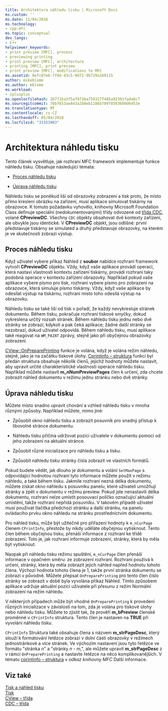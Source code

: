```yaml
---
title: Architektura náhledu tisku | Microsoft Docs
ms.custom: ''
ms.date: 11/04/2016
ms.technology:
- cpp-mfc
ms.topic: conceptual
dev_langs:
- C++
helpviewer_keywords:
- print preview [MFC], process
- previewing printing
- print preview [MFC], architecture
- printing [MFC], print preview
- print preview [MFC], modifications to MFC
ms.assetid: 0efc87e6-ff8d-43c5-9d72-9b729a169115
author: mikeblome
ms.author: mblome
ms.workload:
- cplusplus
ms.openlocfilehash: 26771ba3f5a79716a759327f485a92391fada8c7
ms.sourcegitcommit: 76b7653ae443a2b8eb1186b789f8503609d6453e
ms.translationtype: MT
ms.contentlocale: cs-CZ
ms.lasthandoff: 05/04/2018
ms.locfileid: "33353983"
---
```

# <a name="print-preview-architecture"></a>Architektura náhledu tisku
Tento článek vysvětluje, jak rozhraní MFC framework implementuje funkce náhledu tisku. Obsahuje následující témata:  
  
-   [Proces náhledu tisku](#_core_the_print_preview_process)  
  
-   [Úprava náhledu tisku](#_core_modifying_print_preview)  
  
 Náhledu tisku se poněkud liší od obrazovky zobrazení a tisk proto, že místo přímo kreslení obrázku na zařízení, musí aplikace simulovat tiskárny na obrazovce. K tomuto požadavku vyhovělo, knihovny Microsoft Foundation Class definuje speciální (nedokumentovanými) třídy odvozené od [třída CDC](../mfc/reference/cdc-class.md), volané **CPreviewDC**. Všechny `CDC` objekty obsahovat dvě kontexty zařízení, ale obvykle jsou identické. V **CPreviewDC** objekt, jsou odlišné: první představuje tiskárny se simulated a druhý představuje obrazovky, na kterém je ve skutečnosti zobrazí výstup.  
  
##  <a name="_core_the_print_preview_process"></a> Proces náhledu tisku  
 Když uživatel vybere příkaz Náhled z **soubor** nabídce rozhraní framework vytvoří **CPreviewDC** objektu. Vždy, když vaše aplikace provádí operaci, která nastaví vlastnosti kontextu zařízení tiskárny, provádí rozhraní taky podobná operace v kontextu zařízení obrazovky. Například pokud vaše aplikace vybere písmo pro tisk, rozhraní vybere písmo pro zobrazení na obrazovce, která simuluje písmo tiskárny. Vždy, když vaše aplikace by odesílat výstup na tiskárnu, rozhraní místo toho odesílá výstup na obrazovku.  
  
 Náhledu tisku se také liší od tisk v pořadí, že každý nevykresluje stránek dokumentu. Během tisku, pokračuje rozhraní tiskové smyčky, dokud vykreslena určitý rozsah stránek. Během náhledu tisku jednu nebo dvě stránky se zobrazí, kdykoli a pak čeká aplikace; žádné další stránky se nezobrazí, dokud uživatel odpovídá. Během náhledu tisku, musí aplikace také reagovat na `WM_PAINT` zprávy, stejně jako při obyčejnou obrazovky zobrazení.  
  
 [CView::OnPreparePrinting](../mfc/reference/cview-class.md#onprepareprinting) funkce je volána, když je volána režim náhledu, stejně, jako je na začátku tiskové úlohy. [Cprintinfo – struktura](../mfc/reference/cprintinfo-structure.md) funkci byl předán struktura obsahuje několik členů, jejichž hodnoty můžete nastavit, aby upravit určité charakteristické vlastnosti operace náhledu tisku. Například můžete nastavit **m_nNumPreviewPages** člen k určení, zda chcete zobrazit náhled dokumentu v režimu jednu stránku nebo dvě stránky.  
  
##  <a name="_core_modifying_print_preview"></a> Úprava náhledu tisku  
 Můžete místo snadno upravit chování a vzhled náhledu tisku v mnoha různými způsoby. Například můžete, mimo jiné:  
  
-   Způsobit okno náhledu tisku a zobrazit posuvník pro snadný přístup k libovolné stránce dokumentu.  
  
-   Náhledu tisku příčina udržovat pozici uživatele v dokumentu pomocí od jeho zobrazení na aktuální stránce.  
  
-   Způsobit různé inicializace pro náhledu tisku a tisku.  
  
-   Způsobit náhledu tisku stránky čísla zobrazit ve vlastních formátů.  
  
 Pokud budete vědět, jak dlouho je dokumentu a volání `SetMaxPage` s odpovídající hodnotou rozhraní tyto informace můžete použít v režimu náhledu, a také během tisku. Jakmile rozhraní nezná délka dokumentu, můžete získat okno náhledu s posuvníku panelu, které uživateli umožňují stránky a zpět v dokumentu v režimu preview. Pokud jste nenastavili délka dokumentu, rozhraní nelze umístit posouvací políčko označující aktuální umístění, takže rozhraní nepřidá posuvníku. V takovém případě uživatel musí používat tlačítka předchozí stránku a další stránku, na panelu ovládacího prvku okno náhledu na stránku prostřednictvím dokumentu.  
  
 Pro náhled tisku, může být užitečné pro přiřazení hodnoty k `m_nCurPage` členem `CPrintInfo`, přestože by nikdy uděláte obyčejnou vytisknout. Tento člen během obyčejnou tisku, přenáší informace z rozhraní ke třídě zobrazení. Toto je, jak rozhraní informuje zobrazení, stránky, která by měla být vytisknout.  
  
 Naopak při náhledu tisku režimu spuštění, `m_nCurPage` člen přenáší informace v opačném směru: ze zobrazení rozhraní. Rozhraní používá k určení, stránky, která by měla zobrazit jejich náhled napřed hodnotu tohoto člena. Výchozí hodnota tohoto člena je 1, takže první stránka dokumentu se zobrazí v původně. Můžete přepsat `OnPreparePrinting` pro tento člen číslo stránky se zobrazit v době byla vyvolána příkaz Náhled. Tímto způsobem aplikace udržuje aktuální pozici uživatele při přesunu z režim Normální zobrazení na režim náhledu.  
  
 V některých případech může být vhodné `OnPreparePrinting` k provedení různých inicializace v závislosti na tom, zda je volána pro tiskové úlohy nebo náhledu tisku. Můžete to zjistit tak, že prověří **m_bPreview** členské proměnné v `CPrintInfo` struktura. Tento člen je nastaven na **TRUE** při vyvolání náhledu tisku.  
  
 `CPrintInfo` Struktura také obsahuje člena s názvem **m_strPageDesc**, který slouží k formátování řetězce zobrazí v dolní části obrazovky v režimech jednostránkové a více stránek. Ve výchozím nastavení jsou tyto řetězce ve formátu "stránka *n*" a "stránky *n* - *m*,", ale můžete upravit **m_strPageDesc** z v rámci `OnPreparePrinting` a nastavte řetězce na něco komplikovanějších. V tématu [cprintinfo – struktura](../mfc/reference/cprintinfo-structure.md) v *odkaz knihovny MFC* Další informace.  
  
## <a name="see-also"></a>Viz také  
 [Tisk a náhled tisku](../mfc/printing-and-print-preview.md)   
 [Tisk](../mfc/printing.md)   
 [CView – třída](../mfc/reference/cview-class.md)   
 [CDC – třída](../mfc/reference/cdc-class.md)
